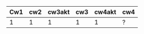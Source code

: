 | Cw1 | cw2 | cw3akt | cw3 | cw4akt | cw4 |
|-----|-----|--------|-----|--------|-----|
|   1 |   1 |      1 |   1 |      1 | ?   |

